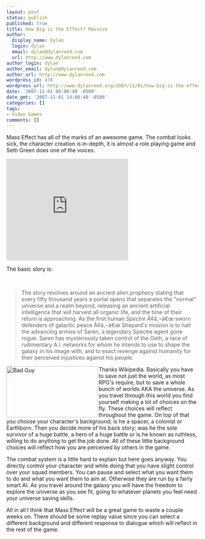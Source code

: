 ```yaml
---
layout: post
status: publish
published: true
title: How Big is the Effect? Massive
author:
  display_name: Dylan
  login: dylan
  email: dylan@dylanreed.com
  url: http://www.dylanreed.com
author_login: dylan
author_email: dylan@dylanreed.com
author_url: http://www.dylanreed.com
wordpress_id: 478
wordpress_url: http://www.dylanreed.org/2007/11/01/how-big-is-the-effect-massive/
date: '2007-11-01 08:00:40 -0500'
date_gmt: '2007-11-01 14:00:40 -0500'
categories: []
tags:
- Video Games
comments: []
---
```

<p>Mass Effect has all of the marks of an awesome game. The combat looks sick, the character creation is in-depth, it is almost a role playing game and Seth Green does one of the voices. </p>
<p><embed src="http://www.youtube.com/v/Jp8t2lcGZXc&amp;rel=1" width="319" height="266" type="application/x-shockwave-flash" wmode="transparent"></embed></p>
<p>The basic story is:</p><br />
<blockquote>
<p>The story revolves around an ancient alien prophecy stating that every fifty thousand years a portal opens that separates the "normal" universe and a realm beyond, releasing an ancient artificial intelligence that will harvest all organic life, and the time of their return is approaching. As the first human <i>Spectre</i> &Atilde;&cent;&acirc;&sbquo;&not;&acirc;&euro;&oelig; sworn defenders of galactic peace &Atilde;&cent;&acirc;&sbquo;&not;&acirc;&euro;&oelig; Shepard's mission is to halt the advancing armies of Saren, a legendary Spectre agent gone rogue. Saren has mysteriously taken control of the Geth, a race of rudimentary A.I. networks for whom he intends to use to shape the galaxy in his image with, and to exact revenge against humanity for their perceived injustices against his people.</p></blockquote>
<p><img height="134" alt="Bad Guy" src="http://www.totalvideogames.com/screenshots/Mass_Effect_71518.jpg" width="239" align="left"/> Thanks Wikipedia. Basically you have to save not just the world, as most RPG's require, but to save a whole bunch of worlds AKA the universe. As you travel through this world you find yourself making a lot of choices on the fly. These choices will reflect throughout the game. On top of that you choose your character's background; is he a spacer, a colonist or Earthborn. Then you decide more of his back story; was he the sole survivor of a huge battle, a hero of a huge battle or is he known as ruthless, willing to do anything to get the job done. All of these little background choices will reflect how you are perceived by others in the game.</p>
<p>The combat system is a little hard to explain but here goes anyway. You directly control your character and while doing that you have slight control over your squad members. You can pause and select what you want them to do and what you want them to aim at. Otherwise they are run by a fairly smart AI. As you travel around the galaxy you will have the freedom to explore the universe as you see fit, going to whatever planets you feel need your universe saving skills.</p>
<p>All in all I think that Mass Effect will be a great game to waste a couple weeks on. There should be some replay value since you can select a different background and different response to dialogue which will reflect in the rest of the game.</p></p>
